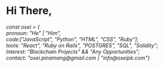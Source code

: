 
<!---
oseipk/oseipk is a ✨ special ✨ repository because its `README.md` (this file) appears on your GitHub profile.
You can click the Preview link to take a look at your changes.
--->
<h1>Hi There, </h1> <i fas fa-handwave>
const osei = { <br>
pronoun: "He" | "Him",<br>
code:["JavaScript", "Python", "HTML", "CSS", "Ruby"];<br>
tools: "React", "Ruby on Rails", "POSTGRES", "SQL", "Solidity";<br>
Interest: "Blockchain Projects" && "Any Opportunities";<br>
contact: "osei.pinamang@gmail.com | "info@oseipk.com"}
